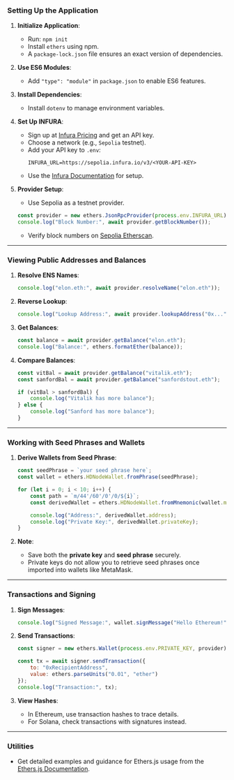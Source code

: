 
### Setting Up the Application

1. **Initialize Application**:
   - Run: `npm init`  
   - Install `ethers` using npm.  
   - A `package-lock.json` file ensures an exact version of dependencies.

2. **Use ES6 Modules**:
   - Add `"type": "module"` in `package.json` to enable ES6 features.

3. **Install Dependencies**:
   - Install `dotenv` to manage environment variables.

4. **Set Up INFURA**:
   - Sign up at [Infura Pricing](https://www.infura.io/pricing) and get an API key.
   - Choose a network (e.g., `Sepolia` testnet).
   - Add your API key to `.env`:  
     ```
     INFURA_URL=https://sepolia.infura.io/v3/<YOUR-API-KEY>
     ```
   - Use the [Infura Documentation](https://docs.ethers.org/v5/api/providers/api-providers/#InfuraProvider) for setup.

5. **Provider Setup**:
   - Use Sepolia as a testnet provider.

   ```js
   const provider = new ethers.JsonRpcProvider(process.env.INFURA_URL);
   console.log("Block Number:", await provider.getBlockNumber());
   ```

   - Verify block numbers on [Sepolia Etherscan](https://sepolia.etherscan.io/).

---

### Viewing Public Addresses and Balances

1. **Resolve ENS Names**:
   ```js
   console.log("elon.eth:", await provider.resolveName("elon.eth"));
   ```

2. **Reverse Lookup**:
   ```js
   console.log("Lookup Address:", await provider.lookupAddress("0x..."));
   ```

3. **Get Balances**:
   ```js
   const balance = await provider.getBalance("elon.eth");
   console.log("Balance:", ethers.formatEther(balance));
   ```

4. **Compare Balances**:
   ```js
   const vitBal = await provider.getBalance("vitalik.eth");
   const sanfordBal = await provider.getBalance("sanfordstout.eth");

   if (vitBal > sanfordBal) {
       console.log("Vitalik has more balance");
   } else {
       console.log("Sanford has more balance");
   }
   ```

---

### Working with Seed Phrases and Wallets

1. **Derive Wallets from Seed Phrase**:
   ```js
   const seedPhrase = `your seed phrase here`;
   const wallet = ethers.HDNodeWallet.fromPhrase(seedPhrase);

   for (let i = 0; i < 10; i++) {
       const path = `m/44'/60'/0'/0/${i}`;
       const derivedWallet = ethers.HDNodeWallet.fromMnemonic(wallet.mnemonic, path);

       console.log("Address:", derivedWallet.address);
       console.log("Private Key:", derivedWallet.privateKey);
   }
   ```

2. **Note**:  
   - Save both the **private key** and **seed phrase** securely.
   - Private keys do not allow you to retrieve seed phrases once imported into wallets like MetaMask.

---

### Transactions and Signing

1. **Sign Messages**:
   ```js
   console.log("Signed Message:", wallet.signMessage("Hello Ethereum!"));
   ```

2. **Send Transactions**:
   ```js
   const signer = new ethers.Wallet(process.env.PRIVATE_KEY, provider);

   const tx = await signer.sendTransaction({
       to: "0xRecipientAddress",
       value: ethers.parseUnits("0.01", "ether")
   });
   console.log("Transaction:", tx);
   ```

3. **View Hashes**:
   - In Ethereum, use transaction hashes to trace details.  
   - For Solana, check transactions with signatures instead.

---

### Utilities

- Get detailed examples and guidance for Ethers.js usage from the [Ethers.js Documentation](https://docs.ethers.org/v6/getting-started/).

